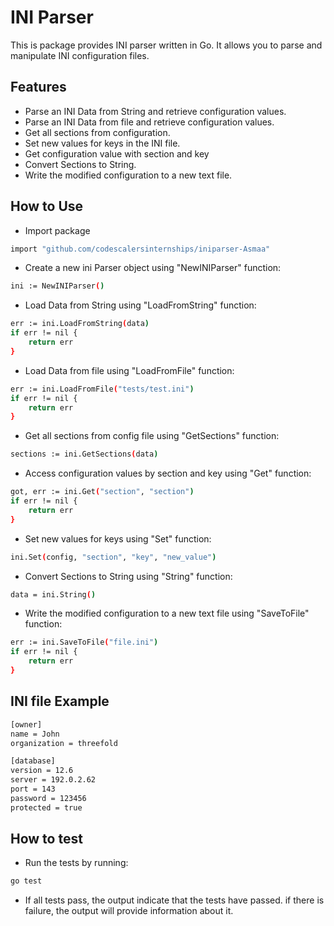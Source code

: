 # INI Parser

This is package provides INI parser written in Go. It allows you to parse and manipulate INI configuration files.

## Features

- Parse an INI Data from String and retrieve configuration values.
- Parse an INI Data from file and retrieve configuration values.
- Get all sections from configuration.
- Set new values for keys in the INI file.
- Get configuration value with section and key
- Convert Sections to String.
- Write the modified configuration to a new text file.

## How to Use

- Import package

```sh
import "github.com/codescalersinternships/iniparser-Asmaa"
```

- Create a new ini Parser object using "NewINIParser" function:

```sh
ini := NewINIParser()
```

- Load Data from String using "LoadFromString" function:

```sh
err := ini.LoadFromString(data)
if err != nil {
	return err
}
```

- Load Data from file using "LoadFromFile" function:

```sh
err := ini.LoadFromFile("tests/test.ini")
if err != nil {
	return err
}
```

- Get all sections from config file using "GetSections" function:

```sh
sections := ini.GetSections(data)
```

- Access configuration values by section and key using "Get" function:

```sh
got, err := ini.Get("section", "section")
if err != nil {
	return err
}
```

- Set new values for keys using "Set" function:

```sh
ini.Set(config, "section", "key", "new_value")
```

- Convert Sections to String using "String" function:

```sh
data = ini.String()
```

- Write the modified configuration to a new text file using "SaveToFile" function:

```sh
err := ini.SaveToFile("file.ini")
if err != nil {
	return err
}
```

## INI file Example

```sh
[owner]
name = John
organization = threefold

[database]
version = 12.6
server = 192.0.2.62
port = 143
password = 123456
protected = true

```

## How to test

- Run the tests by running:

```sh
go test
```

- If all tests pass, the output indicate that the tests have passed. if there is failure, the output will provide information about it.
